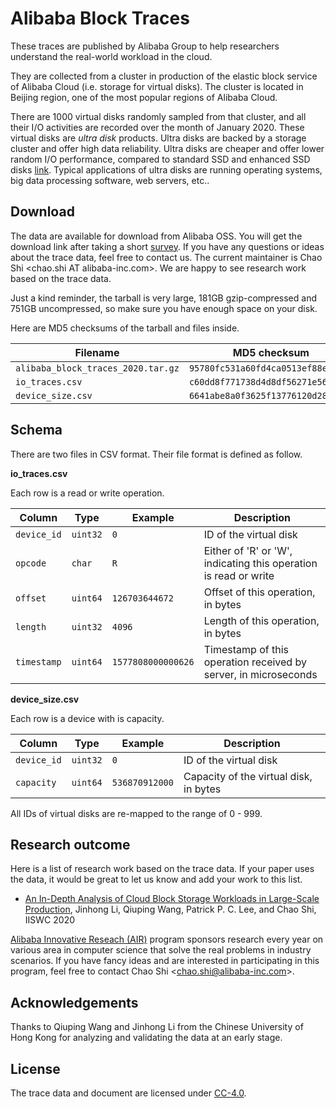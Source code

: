 # Alibaba Block Traces

These traces are published by Alibaba Group to help researchers understand the real-world workload in the cloud.

They are collected from a cluster in production of the elastic block service of Alibaba Cloud (i.e. storage for virtual disks).  The cluster is located in Beijing region, one of the most popular regions of Alibaba Cloud.

There are 1000 virtual disks randomly sampled from that cluster, and all their I/O activities are recorded over the month of January 2020.  These virtual disks are *ultra disk* products.  Ultra disks are backed by a storage cluster and offer high data reliability.  Ultra disks are cheaper and offer lower random I/O performance, compared to standard SSD and enhanced SSD disks [link](https://www.alibabacloud.com/help/doc-detail/25383.htm).  Typical applications of ultra disks are running operating systems, big data processing software, web servers, etc..

## Download

The data are available for download from Alibaba OSS.  You will get the download link after taking a short [survey](https://yida.alibaba-inc.com/o/alibaba_block_traces_2020_survey).  If you have any questions or ideas about the trace data, feel free to contact us.  The current maintainer is Chao Shi \<chao.shi AT alibaba-inc.com\>.  We are happy to see research work based on the trace data.

Just a kind reminder, the tarball is very large, 181GB gzip-compressed and 751GB uncompressed, so make sure you have enough space on your disk.

Here are MD5 checksums of the tarball and files inside.

Filename                           | MD5 checksum
-----------------------------------|---------------
`alibaba_block_traces_2020.tar.gz` | `95780fc531a60fd4ca0513ef88ef469c`
`io_traces.csv`                    | `c60dd8f771738d4d8df56271e56dd308`
`device_size.csv`                  | `6641abe8a0f3625f13776120d2884e84`

## Schema

There are two files in CSV format.  Their file format is defined as follow.

**io\_traces.csv**

Each row is a read or write operation.

Column      | Type     | Example            | Description
------------|----------|--------------------|-----------------------
`device_id` | `uint32` | `0`                | ID of the virtual disk
`opcode`    | `char`   | `R`                | Either of 'R' or 'W', indicating this operation is read or write
`offset`    | `uint64` | `126703644672`     | Offset of this operation, in bytes
`length`    | `uint32` | `4096`             | Length of this operation, in bytes
`timestamp` | `uint64` | `1577808000000626` | Timestamp of this operation received by server, in microseconds

**device\_size.csv**

Each row is a device with is capacity.

Column      | Type     | Example        | Description
------------|----------|----------------|------------------------------------------
`device_id` | `uint32` | `0`            | ID of the virtual disk
`capacity`  | `uint64` | `536870912000` | Capacity of the virtual disk, in bytes

All IDs of virtual disks are re-mapped to the range of 0 - 999.

## Research outcome

Here is a list of research work based on the trace data.  If your paper uses the data, it would be great to let us know and add your work to this list.

* [An In-Depth Analysis of Cloud Block Storage Workloads in Large-Scale Production](http://www.cse.cuhk.edu.hk/~pclee/www/pubs/iiswc20.pdf), Jinhong Li, Qiuping Wang, Patrick P. C. Lee, and Chao Shi, IISWC 2020

[Alibaba Innovative Reseach (AIR)](https://damo.alibaba.com/air/) program sponsors research every year on various area in computer science that solve the real problems in industry scenarios.  If you have fancy ideas and are interested in participating in this program, feel free to contact Chao Shi \<chao.shi@alibaba-inc.com\>.

## Acknowledgements

Thanks to Qiuping Wang and Jinhong Li from the Chinese University of Hong Kong for analyzing and validating the data at an early stage.

## License

The trace data and document are licensed under [CC-4.0](https://creativecommons.org/licenses/by/4.0/).

